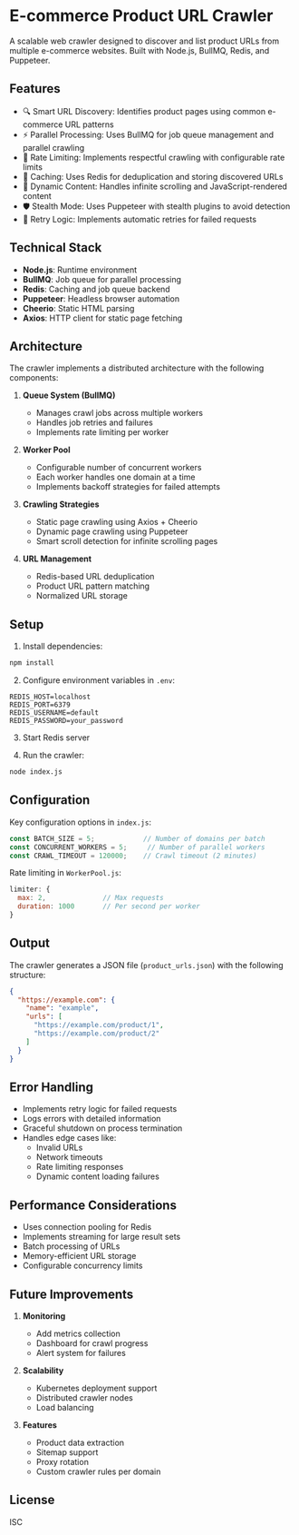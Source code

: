 # E-commerce Product URL Crawler

A scalable web crawler designed to discover and list product URLs from multiple e-commerce websites. Built with Node.js, BullMQ, Redis, and Puppeteer.

## Features

- 🔍 Smart URL Discovery: Identifies product pages using common e-commerce URL patterns
- ⚡ Parallel Processing: Uses BullMQ for job queue management and parallel crawling 
- 🚦 Rate Limiting: Implements respectful crawling with configurable rate limits
- 💾 Caching: Uses Redis for deduplication and storing discovered URLs
- 🔄 Dynamic Content: Handles infinite scrolling and JavaScript-rendered content
- 🛡️ Stealth Mode: Uses Puppeteer with stealth plugins to avoid detection
- 🔁 Retry Logic: Implements automatic retries for failed requests

## Technical Stack

- **Node.js**: Runtime environment
- **BullMQ**: Job queue for parallel processing
- **Redis**: Caching and job queue backend
- **Puppeteer**: Headless browser automation
- **Cheerio**: Static HTML parsing
- **Axios**: HTTP client for static page fetching

## Architecture

The crawler implements a distributed architecture with the following components:

1. **Queue System (BullMQ)**
   - Manages crawl jobs across multiple workers
   - Handles job retries and failures
   - Implements rate limiting per worker

2. **Worker Pool**
   - Configurable number of concurrent workers
   - Each worker handles one domain at a time
   - Implements backoff strategies for failed attempts

3. **Crawling Strategies**
   - Static page crawling using Axios + Cheerio
   - Dynamic page crawling using Puppeteer
   - Smart scroll detection for infinite scrolling pages

4. **URL Management**
   - Redis-based URL deduplication
   - Product URL pattern matching
   - Normalized URL storage

## Setup

1. Install dependencies:
```bash
npm install
```

2. Configure environment variables in `.env`:
```env
REDIS_HOST=localhost
REDIS_PORT=6379
REDIS_USERNAME=default
REDIS_PASSWORD=your_password
```

3. Start Redis server

4. Run the crawler:
```bash
node index.js
```

## Configuration

Key configuration options in `index.js`:

```javascript
const BATCH_SIZE = 5;            // Number of domains per batch
const CONCURRENT_WORKERS = 5;     // Number of parallel workers
const CRAWL_TIMEOUT = 120000;    // Crawl timeout (2 minutes)
```

Rate limiting in `WorkerPool.js`:
```javascript
limiter: {
  max: 2,              // Max requests
  duration: 1000       // Per second per worker
}
```

## Output

The crawler generates a JSON file (`product_urls.json`) with the following structure:

```json
{
  "https://example.com": {
    "name": "example",
    "urls": [
      "https://example.com/product/1",
      "https://example.com/product/2"
    ]
  }
}
```

## Error Handling

- Implements retry logic for failed requests
- Logs errors with detailed information
- Graceful shutdown on process termination
- Handles edge cases like:
  - Invalid URLs
  - Network timeouts
  - Rate limiting responses
  - Dynamic content loading failures

## Performance Considerations

- Uses connection pooling for Redis
- Implements streaming for large result sets
- Batch processing of URLs
- Memory-efficient URL storage
- Configurable concurrency limits

## Future Improvements

1. **Monitoring**
   - Add metrics collection
   - Dashboard for crawl progress
   - Alert system for failures

2. **Scalability**
   - Kubernetes deployment support
   - Distributed crawler nodes
   - Load balancing

3. **Features**
   - Product data extraction
   - Sitemap support
   - Proxy rotation
   - Custom crawler rules per domain

## License

ISC